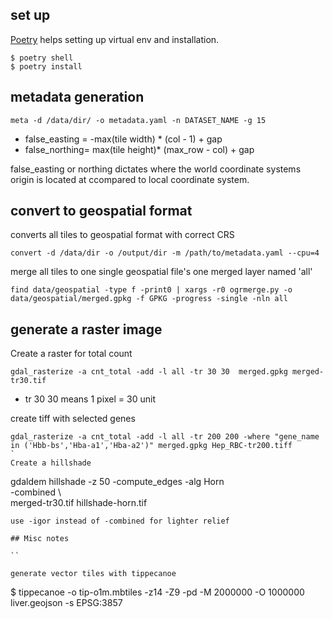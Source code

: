## set up

[Poetry](https://python-poetry.org/) helps setting up virtual env and installation.

```
$ poetry shell
$ poetry install
```


## metadata generation

```
meta -d /data/dir/ -o metadata.yaml -n DATASET_NAME -g 15
```

* false_easting = -max(tile width) * (col - 1) + gap
* false_northing=  max(tile height)* (max_row - col) + gap

false_easting or northing dictates where the world coordinate systems origin is located at ccompared to local coordinate system.


## convert to geospatial format 

converts all tiles to geospatial format with correct CRS

```
convert -d /data/dir -o /output/dir -m /path/to/metadata.yaml --cpu=4 
```

merge all tiles to one single geospatial file's one merged layer named 'all'

```
find data/geospatial -type f -print0 | xargs -r0 ogrmerge.py -o data/geospatial/merged.gpkg -f GPKG -progress -single -nln all   
```


## generate a raster image

Create a raster for total count
```
gdal_rasterize -a cnt_total -add -l all -tr 30 30  merged.gpkg merged-tr30.tif
```
* tr 30 30 means 1 pixel = 30 unit

create tiff with selected genes
```
gdal_rasterize -a cnt_total -add -l all -tr 200 200 -where "gene_name in ('Hbb-bs','Hba-a1','Hba-a2')" merged.gpkg Hep_RBC-tr200.tiff
`
Create a hillshade

```
gdaldem hillshade -z 50 -compute_edges -alg Horn \
-combined \   
merged-tr30.tif hillshade-horn.tif 
```
use -igor instead of -combined for lighter relief

## Misc notes

``

generate vector tiles with tippecanoe

```
$ tippecanoe  -o tip-o1m.mbtiles -z14 -Z9  -pd  -M 2000000 -O 1000000 liver.geojson -s EPSG:3857
```



